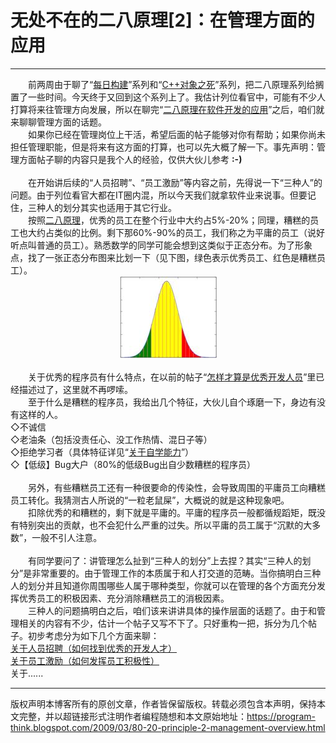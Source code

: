 # 无处不在的二八原理[2]：在管理方面的应用 

-----

<div class="post-body entry-content">
　　前两周由于聊了“<a href="../../2009/02/daily-build-0-overview.md">每日构建</a>”系列和“<a href="../../2009/02/cxx-object-destroy-overview.md">C++对象之死</a>”系列，把二八原理系列给搁置了一些时间。今天终于又回到这个系列上了。我估计列位看官中，可能有不少人打算将来往管理方向发展，所以在聊完“<a href="../../2009/02/80-20-principle-1-software-developing.md">二八原理在软件开发的应用</a>”之后，咱们就来聊聊管理方面的话题。<a name="more"></a><br/>
　　如果你已经在管理岗位上干活，希望后面的帖子能够对你有帮助；如果你尚未担任管理职能，但是将来有这方面的打算，也可以先大概了解一下。事先声明：管理方面帖子聊的内容只是我个人的经验，仅供大伙儿参考 <b>:-)</b><br/>
<br/>
　　在开始讲后续的“人员招聘”、“员工激励”等内容之前，先得说一下“三种人”的问题。由于列位看官大都在IT圈内混，所以今天我们就拿软件业来说事。但要记住，三种人的划分其实也适用于其它行业。<br/>
　　按照<a href="../../2009/02/80-20-principle-0-overview.md">二八原理</a>，优秀的员工在整个行业中大约占5%-20%；同理，糟糕的员工也大约占类似的比例。剩下那60%-90%的员工，我们称之为平庸的员工（说好听点叫普通的员工）。熟悉数学的同学可能会想到这类似于正态分布。为了形象点，找了一张正态分布图来比划一下（见下图，绿色表示优秀员工、红色是糟糕员工）。<br/>
<center><img alt="不见图、请翻墙" src="images/WpMsKB6-qiViFcb8PW3amYSCgpA-QfnUnklH29G4bK5Gp1p1Nayt4GhYIS584dvJu6kHAGBJu81z1X5TKUT8AkQO5IAPfu1MLzO5SWPV4i_3XFNajCGByieknB_j4J65eEolbzkY"/></center><br/>
　　关于优秀的程序员有什么特点，在以前的帖子“<a href="../../2009/01/0.md">怎样才算是优秀开发人员</a>”里已经描述过了，这里就不再啰嗦。<br/>
　　至于什么是糟糕的程序员，我给出几个特征，大伙儿自个琢磨一下，身边有没有这样的人。<br/>
◇不诚信<br/>
◇老油条（包括没责任心、没工作热情、混日子等）<br/>
◇拒绝学习者（具体特征详见“<a href="../../2009/01/2.md">关于自学能力</a>”）<br/>
◇【低级】Bug大户（80%的低级Bug出自少数糟糕的程序员）<br/>
<br/>
　　另外，有些糟糕员工还有一种很要命的传染性，会导致周围的平庸员工向糟糕员工转化。我猜测古人所说的“一粒老鼠屎”，大概说的就是这种现象吧。<br/>
　　扣除优秀的和糟糕的，剩下就是平庸的。平庸的程序员一般都循规蹈矩，既没有特别突出的贡献，也不会犯什么严重的过失。所以平庸的员工属于“沉默的大多数”，一般不引人注意。<br/>
<br/>
　　有同学要问了：讲管理怎么扯到“三种人的划分”上去捏？其实“三种人的划分”是非常重要的。由于管理工作的本质属于和人打交道的范畴。当你搞明白三种人的划分并且知道你周围哪些人属于哪种类型，你就可以在管理的各个方面充分发挥优秀员工的积极因素、充分消除糟糕员工的消极因素。<br/>
　　三种人的问题搞明白之后，咱们该来讲讲具体的操作层面的话题了。由于和管理相关的内容有不少，估计一个帖子又写不下了。只好重构一把，拆分为几个帖子。初步考虑分为如下几个方面来聊：<br/>
<a href="../../2009/03/80-20-principle-3-management-hire.md">关于人员招聘（如何找到优秀的开发人才）</a><br/>
<a href="../../2009/03/80-20-principle-4-management-encourage.md">关于员工激励（如何发挥员工积极性）</a><br/>
关于......
</div>


------------------------------------------------

版权声明本博客所有的原创文章，作者皆保留版权。转载必须包含本声明，保持本文完整，并以超链接形式注明作者编程随想和本文原始地址：https://program-think.blogspot.com/2009/03/80-20-principle-2-management-overview.html
